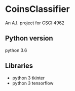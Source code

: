 # CoinsClassifier
An A.I. project for CSCI 4962

## Python version
  python 3.6

## Libraries
- python 3 tkinter
- python 3 tensorflow
